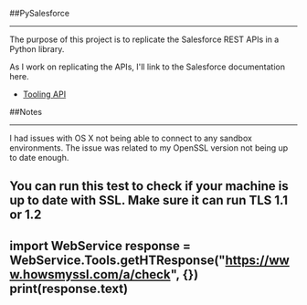 ##PySalesforce
**************

The purpose of this project is to replicate the Salesforce REST APIs in a Python library.

As I work on replicating the APIs, I'll link to the Salesforce documentation here.
- [Tooling API](https://developer.salesforce.com/docs/atlas.en-us.api_tooling.meta/api_tooling/intro_rest_resources.htm)

##Notes
*******
I had issues with OS X not being able to connect to any sandbox environments. The issue was related to my OpenSSL version not being up to date enough.

You can run this test to check if your machine is up to date with SSL. Make sure it can run TLS 1.1 or 1.2
---
import WebService
response = WebService.Tools.getHTResponse("https://www.howsmyssl.com/a/check", {})
print(response.text)
---